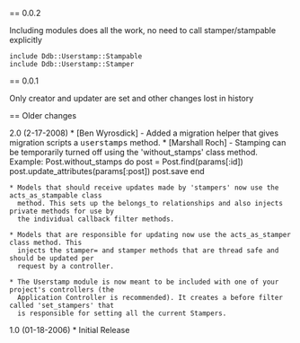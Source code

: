 == 0.0.2

Including modules does all the work, no need to call stamper/stampable explicitly

    include Ddb::Userstamp::Stampable
    include Ddb::Userstamp::Stamper

== 0.0.1

Only creator and updater are set and other changes lost in history

== Older changes

2.0 (2-17-2008)
    * [Ben  Wyrosdick] - Added a migration helper that gives migration scripts a <tt>userstamps</tt>
                         method.
    * [Marshall Roch]  - Stamping can be temporarily turned off using the 'without_stamps' class
                         method.
      Example:
        Post.without_stamps do
          post = Post.find(params[:id])
          post.update_attributes(params[:post])
          post.save
        end

    * Models that should receive updates made by 'stampers' now use the acts_as_stampable class
      method. This sets up the belongs_to relationships and also injects private methods for use by
      the individual callback filter methods.

    * Models that are responsible for updating now use the acts_as_stamper class method. This
      injects the stamper= and stamper methods that are thread safe and should be updated per
      request by a controller.

    * The Userstamp module is now meant to be included with one of your project's controllers (the
      Application Controller is recommended). It creates a before filter called 'set_stampers' that
      is responsible for setting all the current Stampers.

1.0 (01-18-2006)
    * Initial Release
